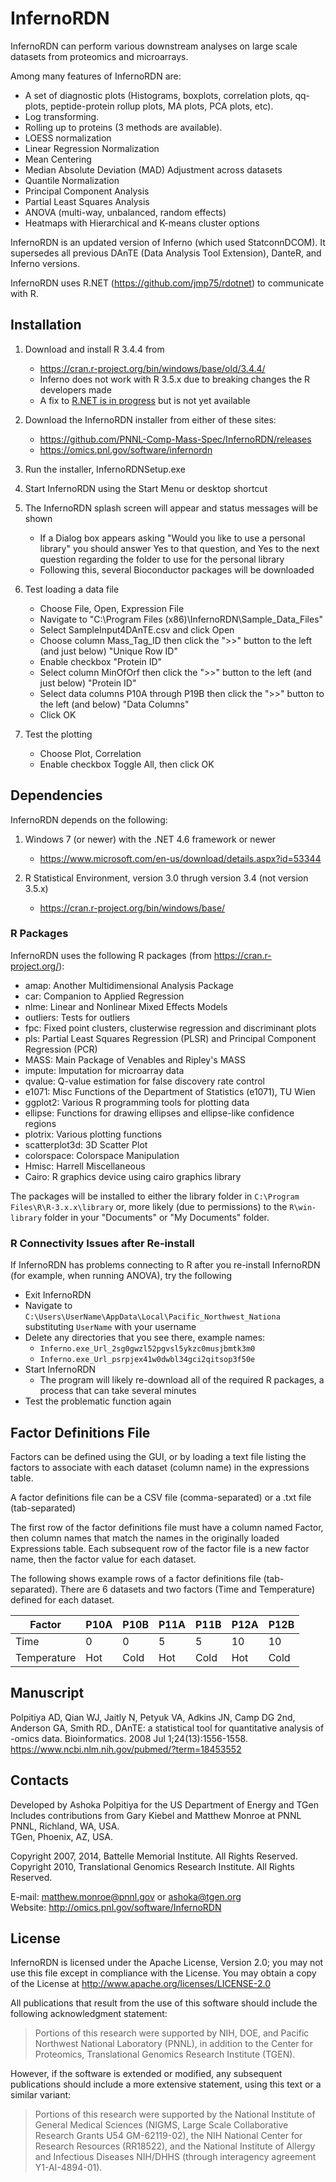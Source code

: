 # InfernoRDN

InfernoRDN can perform various downstream analyses on large scale datasets from proteomics and microarrays.

Among many features of InfernoRDN are:
* A set of diagnostic plots (Histograms, boxplots, correlation plots, qq-plots, peptide-protein rollup plots, MA plots, PCA plots, etc).
* Log transforming.
* Rolling up to proteins (3 methods are available).
* LOESS normalization
* Linear Regression Normalization
* Mean Centering
* Median Absolute Deviation (MAD) Adjustment across datasets
* Quantile Normalization
* Principal Component Analysis
* Partial Least Squares Analysis
* ANOVA (multi-way, unbalanced, random effects)
* Heatmaps with Hierarchical and K-means cluster options

InfernoRDN is an updated version of Inferno (which used StatconnDCOM). 
It supersedes all previous DAnTE (Data Analysis Tool Extension), DanteR, and Inferno versions.

InfernoRDN uses R.NET (https://github.com/jmp75/rdotnet) to communicate with R. 

## Installation

1. Download and install R 3.4.4 from
   * https://cran.r-project.org/bin/windows/base/old/3.4.4/
   * Inferno does not work with R 3.5.x due to breaking changes the R developers made
   * A fix to [R.NET is in progress](https://github.com/jmp75/rdotnet/issues/70) but is not yet available

2. Download the InfernoRDN installer from either of these sites:
   * https://github.com/PNNL-Comp-Mass-Spec/InfernoRDN/releases
   * https://omics.pnl.gov/software/infernordn

3. Run the installer, InfernoRDNSetup.exe

4. Start InfernoRDN using the Start Menu or desktop shortcut

5. The InfernoRDN splash screen will appear and status messages will be shown
   * If a Dialog box appears asking "Would you like to use a personal library"
    you should answer Yes to that question, and Yes to the next question
    regarding the folder to use for the personal library
   * Following this, several Bioconductor packages will be downloaded

6. Test loading a data file	
   * Choose File, Open, Expression File
   * Navigate to "C:\Program Files (x86)\InfernoRDN\Sample_Data_Files"
   * Select SampleInput4DAnTE.csv and click Open
   * Choose column Mass_Tag_ID then click the ">>" button to the left (and just below) "Unique Row ID"
   * Enable checkbox "Protein ID"
   * Select column MinOfOrf then click the ">>" button to the left (and just below) "Protein ID" 
   * Select data columns P10A through P19B then click the ">>" button to the left (and below) "Data Columns" 
   * Click OK

7. Test the plotting
   * Choose Plot, Correlation
   * Enable checkbox Toggle All, then click OK

## Dependencies

InfernoRDN depends on the following:
1. Windows 7 (or newer) with the .NET 4.6 framework or newer
   * https://www.microsoft.com/en-us/download/details.aspx?id=53344

2. R Statistical Environment, version 3.0 thrugh version 3.4 (not version 3.5.x)
   * https://cran.r-project.org/bin/windows/base/

### R Packages

InfernoRDN uses the following R packages (from https://cran.r-project.org/):
* amap: Another Multidimensional Analysis Package
* car: Companion to Applied Regression
* nlme: Linear and Nonlinear Mixed Effects Models
* outliers: Tests for outliers
* fpc: Fixed point clusters, clusterwise regression and discriminant plots
* pls: Partial Least Squares Regression (PLSR) and Principal Component Regression (PCR)
* MASS: Main Package of Venables and Ripley's MASS
* impute: Imputation for microarray data
* qvalue: Q-value estimation for false discovery rate control
* e1071: Misc Functions of the Department of Statistics (e1071), TU Wien
* ggplot2: Various R programming tools for plotting data
* ellipse: Functions for drawing ellipses and ellipse-like confidence regions
* plotrix: Various plotting functions
* scatterplot3d: 3D Scatter Plot
* colorspace: Colorspace Manipulation
* Hmisc: Harrell Miscellaneous
* Cairo: R graphics device using cairo graphics library

The packages will be installed to either the library folder in `C:\Program Files\R\R-3.x.x\library` or, more likely (due to permissions) to the `R\win-library` folder in your "Documents" or "My Documents" folder.

### R Connectivity Issues after Re-install

If InfernoRDN has problems connecting to R after you re-install InfernoRDN (for example, when running ANOVA), try the following
* Exit InfernoRDN
* Navigate to `C:\Users\UserName\AppData\Local\Pacific_Northwest_Nationa` substituting `UserName` with your username
* Delete any directories that you see there, example names:
  * `Inferno.exe_Url_2sg0gwzl52pgvsl5ykzc0musjbmtk3m0`
  * `Inferno.exe_Url_psrpjex41w0dwbl34gci2qitsop3f50e`
* Start InfernoRDN
  * The program will likely re-download all of the required R packages, a process that can take several minutes
* Test the problematic function again

## Factor Definitions File

Factors can be defined using the GUI, or by loading a text file listing the factors 
to associate with each dataset (column name) in the expressions table.

A factor definitions file can be a CSV file (comma-separated) or a .txt file (tab-separated)

The first row of the factor definitions file must have a column named Factor, 
then column names that match the names in the originally loaded Expressions table. 
Each subsequent row of the factor file is a new factor name, then the factor value for each dataset.

The following shows example rows of a factor definitions file (tab-separated). 
There are 6 datasets and two factors (Time and Temperature) defined for each dataset.

Factor | P10A | P10B | P11A | P11B | P12A | P12B
------ | ---- | ---- | ---- | ---- | ---- | ----
Time | 0 | 0 | 5 | 5 | 10 | 10
Temperature | Hot | Cold | Hot | Cold | Hot | Cold

## Manuscript

Polpitiya AD, Qian WJ, Jaitly N, Petyuk VA, Adkins JN, Camp DG 2nd, Anderson GA, Smith RD., 
DAnTE: a statistical tool for quantitative analysis of -omics data. 
Bioinformatics. 2008 Jul 1;24(13):1556-1558. 
https://www.ncbi.nlm.nih.gov/pubmed/?term=18453552

## Contacts

Developed by Ashoka Polpitiya for the US Department of Energy and TGen\
Includes contributions from Gary Kiebel and Matthew Monroe at PNNL\
PNNL, Richland, WA, USA.\
TGen, Phoenix, AZ, USA.

Copyright 2007, 2014, Battelle Memorial Institute.  All Rights Reserved.\
Copyright 2010, Translational Genomics Research Institute.  All Rights Reserved.

E-mail: matthew.monroe@pnnl.gov or ashoka@tgen.org\
Website: http://omics.pnl.gov/software/InfernoRDN

## License

InfernoRDN is licensed under the Apache License, Version 2.0; you may not use 
this file except in compliance with the License.  You may obtain a copy of 
the License at http://www.apache.org/licenses/LICENSE-2.0

All publications that result from the use of this software 
should include the following acknowledgment statement: 
> Portions of this research were supported by NIH, DOE, and Pacific Northwest National Laboratory (PNNL), 
> in addition to the Center for Proteomics, Translational Genomics Research Institute (TGEN).

However, if the software is extended or modified, any subsequent publications 
should include a more extensive statement, using this text or a similar variant: 
> Portions of this research were supported by the 
> National Institute of General Medical Sciences (NIGMS, Large Scale Collaborative Research Grants U54 GM-62119-02), 
> the NIH National Center for Research Resources (RR18522), and 
> the National Institute of Allergy and Infectious Diseases NIH/DHHS (through interagency agreement Y1-AI-4894-01). 
